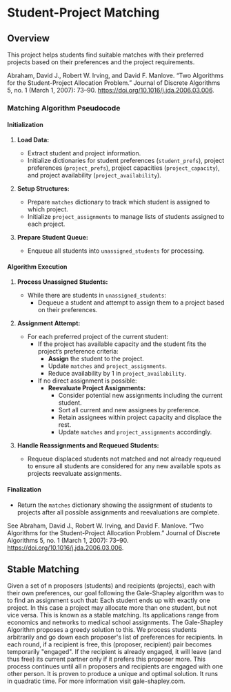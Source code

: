 # Student-Project Matching

## Overview

This project helps students find suitable matches with their preferred projects based on their preferences and the project requirements.

Abraham, David J., Robert W. Irving, and David F. Manlove. “Two Algorithms for the Student-Project Allocation Problem.” Journal of Discrete Algorithms 5, no. 1 (March 1, 2007): 73–90. https://doi.org/10.1016/j.jda.2006.03.006.

### Matching Algorithm Pseudocode

#### Initialization
1. **Load Data:**
   - Extract student and project information.
   - Initialize dictionaries for student preferences (`student_prefs`), project preferences (`project_prefs`), project capacities (`project_capacity`), and project availability (`project_availability`).

2. **Setup Structures:**
   - Prepare `matches` dictionary to track which student is assigned to which project.
   - Initialize `project_assignments` to manage lists of students assigned to each project.

3. **Prepare Student Queue:**
   - Enqueue all students into `unassigned_students` for processing.

#### Algorithm Execution
1. **Process Unassigned Students:**
   - While there are students in `unassigned_students`:
     - Dequeue a student and attempt to assign them to a project based on their preferences.

2. **Assignment Attempt:**
   - For each preferred project of the current student:
     - If the project has available capacity and the student fits the project’s preference criteria:
       - **Assign** the student to the project.
       - Update `matches` and `project_assignments`.
       - Reduce availability by 1 in `project_availability`.
     - If no direct assignment is possible:
       - **Reevaluate Project Assignments:**
         - Consider potential new assignments including the current student.
         - Sort all current and new assignees by preference.
         - Retain assignees within project capacity and displace the rest.
         - Update `matches` and `project_assignments` accordingly.

3. **Handle Reassignments and Requeued Students:**
   - Requeue displaced students not matched and not already requeued to ensure all students are considered for any new available spots as projects reevaluate assignments.

#### Finalization
- Return the `matches` dictionary showing the assignment of students to projects after all possible assignments and reevaluations are complete.

See Abraham, David J., Robert W. Irving, and David F. Manlove. “Two Algorithms for the Student-Project Allocation Problem.” Journal of Discrete Algorithms 5, no. 1 (March 1, 2007): 73–90. https://doi.org/10.1016/j.jda.2006.03.006.


## Stable Matching

Given a set of n proposers (students) and recipients (projects), each with their own preferences, our goal following the Gale-Shapley algorithm was to to find an assignment such that: Each student ends up with exactly one project. In this case a project may allocate more than one student, but not vice versa. This is known as a stable matching. Its applications range from economics and networks to medical school assignments. The Gale-Shapley Algorithm proposes a greedy solution to this. We process students arbitrarily and go down each proposer's list of preferences for recipients. In each round, if a recipient is free, this (proposer, recipient) pair becomes temporarily "engaged". If the recipient is already engaged, it will leave (and thus free) its current partner only if it prefers this proposer more. This process continues until all n proposers and recipients are engaged with one other person. It is proven to produce a unique and optimal solution. It runs in quadratic time. For more information visit gale-shapley.com.

